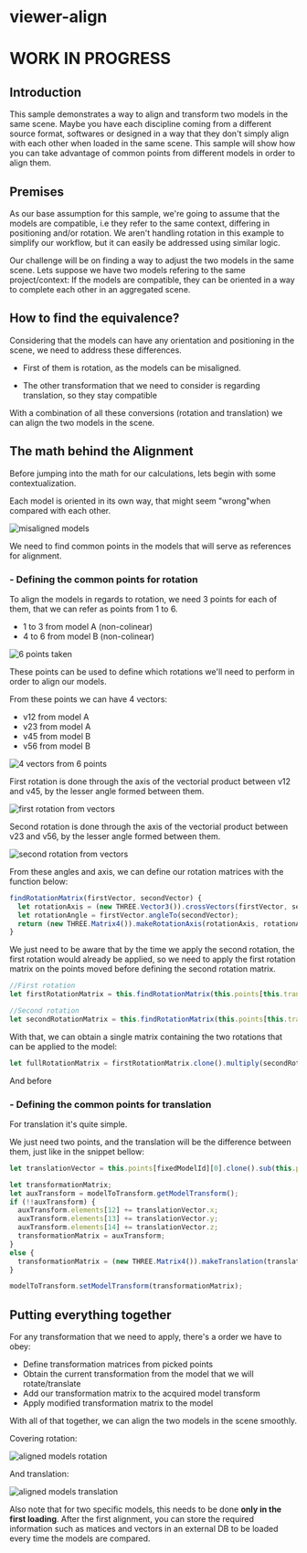 # viewer-align

# WORK IN PROGRESS

## Introduction

This sample demonstrates a way to align and transform two models in the same scene. Maybe you have each discipline coming from a different source format, softwares or designed in a way that they don't simply align with each other when loaded in the same scene. This sample will show how you can take advantage of common points from different models in order to align them.

## Premises

As our base assumption for this sample, we're going to assume that the models are compatible, i.e they refer to the same context, differing in positioning and/or rotation. We aren't handling rotation in this example to simplify our workflow, but it can easily be addressed using similar logic.

Our challenge will be on finding a way to adjust the two models in the same scene. Lets suppose we have two models refering to the same project/context: If the models are compatible, they can be oriented in a way to complete each other in an aggregated scene.

## How to find the equivalence?

Considering that the models can have any orientation and positioning in the scene, we need to address these differences.

- First of them is rotation, as the models can be misaligned.

- The other transformation that we need to consider is regarding translation, so they stay compatible

With a combination of all these conversions (rotation and translation) we can align the two models in the scene.

## The math behind the Alignment

Before jumping into the math for our calculations, lets begin with some contextualization.

Each model is oriented in its own way, that might seem "wrong"when compared with each other.

![misaligned models](./assets/misaligned_models.png)

We need to find common points in the models that will serve as references for alignment.

### - Defining the common points for rotation

To align the models in regards to rotation, we need 3 points for each of them, that we can refer as points from 1 to 6.

- 1 to 3 from model A (non-colinear)
- 4 to 6 from model B (non-colinear)

![6 points taken](./assets/6_points_taken.png)

These points can be used to define which rotations we'll need to perform in order to align our models.

From these points we can have 4 vectors:

- v12 from model A
- v23 from model A
- v45 from model B
- v56 from model B

![4 vectors from 6 points](./assets/4_vectors_from_6_points.png)

First rotation is done through the axis of the vectorial product between v12 and v45, by the lesser angle formed between them.

![first rotation from vectors](./assets/first_rotation_angle.png)

Second rotation is done through the axis of the vectorial product between v23 and v56, by the lesser angle formed between them.  

![second rotation from vectors](./assets/second_rotation_angle.png)

From these angles and axis, we can define our rotation matrices with the function below:

```js
findRotationMatrix(firstVector, secondVector) {
  let rotationAxis = (new THREE.Vector3()).crossVectors(firstVector, secondVector).normalize();
  let rotationAngle = firstVector.angleTo(secondVector);
  return (new THREE.Matrix4()).makeRotationAxis(rotationAxis, rotationAngle);
}
```

We just need to be aware that by the time we apply the second rotation, the first rotation would already be applied, so we need to apply the first rotation matrix on the points moved before defining the second rotation matrix.

```js
//First rotation
let firstRotationMatrix = this.findRotationMatrix(this.points[this.transformingModelId][1].clone().sub(this.points[this.transformingModelId][0]), this.points[fixedModelId][1].clone().sub(this.points[fixedModelId][0]));

//Second rotation
let secondRotationMatrix = this.findRotationMatrix(this.points[this.transformingModelId][2].clone().applyMatrix4(firstRotationMatrix).sub(this.points[this.transformingModelId][1].clone().applyMatrix4(firstRotationMatrix)), this.points[fixedModelId][2].clone().sub(this.points[fixedModelId][1].clone()));
```

With that, we can obtain a single matrix containing the two rotations that can be applied to the model:

```js
let fullRotationMatrix = firstRotationMatrix.clone().multiply(secondRotationMatrix);
```

And before 

### - Defining the common points for translation

For translation it's quite simple.

We just need two points, and the translation will be the difference between them, just like in the snippet bellow:

```js
let translationVector = this.points[fixedModelId][0].clone().sub(this.points[this.transformingModelId][0]);

let transformationMatrix;
let auxTransform = modelToTransform.getModelTransform();
if (!!auxTransform) {
  auxTransform.elements[12] += translationVector.x;
  auxTransform.elements[13] += translationVector.y;
  auxTransform.elements[14] += translationVector.z;
  transformationMatrix = auxTransform;
}
else {
  transformationMatrix = (new THREE.Matrix4()).makeTranslation(translationVector.x, translationVector.y, translationVector.z);
}

modelToTransform.setModelTransform(transformationMatrix);
```

## Putting everything together

For any transformation that we need to apply, there's a order we have to obey:

- Define transformation matrices from picked points
- Obtain the current transformation from the model that we will rotate/translate
- Add our transformation matrix to the acquired model transform
- Apply modified transformation matrix to the model

With all of that together, we can align the two models in the scene smoothly.

Covering rotation:

![aligned models rotation](./assets/aligned_models_rotation.gif)

And translation:

![aligned models translation](./assets/aligned_models_translation.gif)

Also note that for two specific models, this needs to be done **only in the first loading**. After the first alignment, you can store the required information such as matices and vectors in an external DB to be loaded every time the models are compared.
